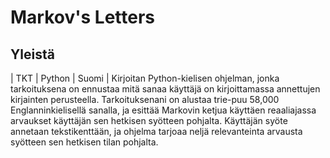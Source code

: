 # Markov's Letters
## Yleistä
| TKT | Python | Suomi |
Kirjoitan Python-kielisen ohjelman, jonka tarkoituksena on ennustaa mitä sanaa käyttäjä on kirjoittamassa annettujen kirjainten perusteella.
Tarkoituksenani on alustaa trie-puu 58,000 Englanninkielisellä sanalla, ja esittää Markovin ketjua käyttäen reaaliajassa arvaukset käyttäjän sen hetkisen syötteen pohjalta.
Käyttäjän syöte annetaan tekstikenttään, ja ohjelma tarjoaa neljä relevanteinta arvausta syötteen sen hetkisen tilan pohjalta. 
